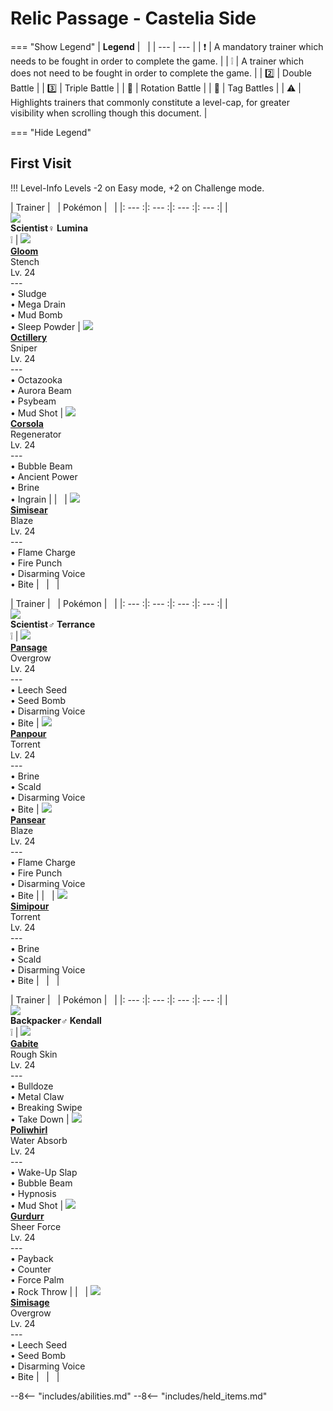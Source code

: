 # Relic Passage - Castelia Side

=== "Show Legend"
    | __Legend__ | &nbsp; |
    | --- | --- |
    | :exclamation: | A mandatory trainer which needs to be fought in order to complete the game. |
    | :grey_exclamation: | A trainer which does not need to be fought in order to complete the game. |
    | :two:  | Double Battle | 
    |  :three:  | Triple Battle |
    | :arrows_counterclockwise:  | Rotation Battle |
    | :handshake: | Tag Battles |
    | :warning: | Highlights trainers that commonly constitute a level-cap, for greater visibility when scrolling though this document. |

=== "Hide Legend"
&nbsp;

## First Visit

!!! Level-Info
    Levels -2 on Easy mode, +2 on Challenge mode.

| Trainer | &nbsp; | Pokémon | &nbsp; |
|: --- :|: --- :|: --- :|: --- :|
| <br>![][Scientist♀Lumina]<br>__Scientist♀ Lumina__<br>:grey_exclamation:  | ![][44] <br> __[Gloom]__ <br>Stench<br>Lv. 24<br>---<br>• Sludge<br>• Mega Drain<br>• Mud Bomb<br>• Sleep Powder | ![][224] <br> __[Octillery]__ <br>Sniper<br>Lv. 24<br>---<br>• Octazooka<br>• Aurora Beam<br>• Psybeam<br>• Mud Shot | ![][222] <br> __[Corsola]__ <br>Regenerator<br>Lv. 24<br>---<br>• Bubble Beam<br>• Ancient Power<br>• Brine<br>• Ingrain |
| &nbsp; | ![][514] <br> __[Simisear]__ <br>Blaze<br>Lv. 24<br>---<br>• Flame Charge<br>• Fire Punch<br>• Disarming Voice<br>• Bite | &nbsp; | &nbsp; |

| Trainer | &nbsp; | Pokémon | &nbsp; |
|: --- :|: --- :|: --- :|: --- :|
| <br>![][Scientist♂Terrance]<br>__Scientist♂ Terrance__<br>:grey_exclamation:  | ![][511] <br> __[Pansage]__ <br>Overgrow<br>Lv. 24<br>---<br>• Leech Seed<br>• Seed Bomb<br>• Disarming Voice<br>• Bite | ![][515] <br> __[Panpour]__ <br>Torrent<br>Lv. 24<br>---<br>• Brine<br>• Scald<br>• Disarming Voice<br>• Bite | ![][513] <br> __[Pansear]__ <br>Blaze<br>Lv. 24<br>---<br>• Flame Charge<br>• Fire Punch<br>• Disarming Voice<br>• Bite |
| &nbsp; | ![][516] <br> __[Simipour]__ <br>Torrent<br>Lv. 24<br>---<br>• Brine<br>• Scald<br>• Disarming Voice<br>• Bite | &nbsp; | &nbsp; |

| Trainer | &nbsp; | Pokémon | &nbsp; |
|: --- :|: --- :|: --- :|: --- :|
| <br>![][Backpacker♂Kendall]<br>__Backpacker♂ Kendall__<br>:grey_exclamation:  | ![][444] <br> __[Gabite]__ <br>Rough Skin<br>Lv. 24<br>---<br>• Bulldoze<br>• Metal Claw<br>• Breaking Swipe<br>• Take Down | ![][61] <br> __[Poliwhirl]__ <br>Water Absorb<br>Lv. 24<br>---<br>• Wake-Up Slap<br>• Bubble Beam<br>• Hypnosis<br>• Mud Shot | ![][533] <br> __[Gurdurr]__ <br>Sheer Force<br>Lv. 24<br>---<br>• Payback<br>• Counter<br>• Force Palm<br>• Rock Throw |
| &nbsp; | ![][512] <br> __[Simisage]__ <br>Overgrow<br>Lv. 24<br>---<br>• Leech Seed<br>• Seed Bomb<br>• Disarming Voice<br>• Bite | &nbsp; | &nbsp; |





--8<-- "includes/abilities.md"
--8<-- "includes/held_items.md"

[Scientist♀Lumina]: ../img/Trainers/Scientist_Female.gif
[44]: ../img/animated/44.gif
[Gloom]: ../pokemons/044/
[224]: ../img/animated/224.gif
[Octillery]: ../pokemons/224/
[222]: ../img/animated/222.gif
[Corsola]: ../pokemons/222/
[514]: ../img/animated/514.gif
[Simisear]: ../pokemons/514/
[Scientist♂Terrance]: ../img/Trainers/Scientist_Male.gif
[511]: ../img/animated/511.gif
[Pansage]: ../pokemons/511/
[515]: ../img/animated/515.gif
[Panpour]: ../pokemons/515/
[513]: ../img/animated/513.gif
[Pansear]: ../pokemons/513/
[516]: ../img/animated/516.gif
[Simipour]: ../pokemons/516/
[Backpacker♂Kendall]: ../img/Trainers/Backpacker_Male.gif
[444]: ../img/animated/444.gif
[Gabite]: ../pokemons/444/
[61]: ../img/animated/61.gif
[Poliwhirl]: ../pokemons/061/
[533]: ../img/animated/533.gif
[Gurdurr]: ../pokemons/533/
[512]: ../img/animated/512.gif
[Simisage]: ../pokemons/512/